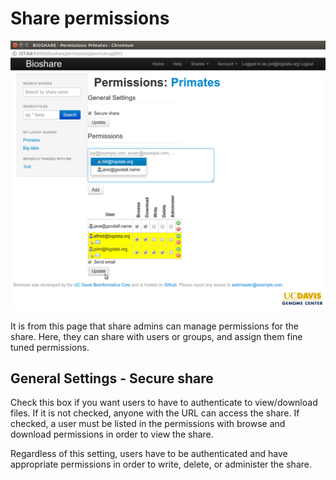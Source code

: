 Share permissions
=================

![Share permissions](/images/screenshots/permissions.png)

It is from this page that share admins can manage permissions for the share.  Here, they can share with users or groups, and assign them fine tuned permissions.

General Settings - Secure share
-------------------------------
Check this box if you want users to have to authenticate to view/download files.  If it is not checked, anyone with the URL can access the share.  If checked, a user must be listed in the permissions with browse and download permissions in order to view the share.

Regardless of this setting, users have to be authenticated and have appropriate permissions in order to write, delete, or administer the share.
